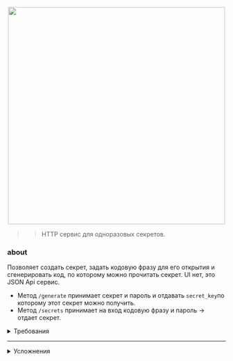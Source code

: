 <p align="center">
  <img alt="" src="https://imgbb.com/"><img src="https://i.ibb.co/f0c6Z9h/top-secret-small-removebg.png" width="500px">
</p>	

> > HTTP сервис для одноразовых секретов.

### about
Позволяет создать секрет, задать кодовую фразу для его открытия и cгенерировать код, по которому можно прочитать секрет. UI нет, это JSON Api сервис.

- Метод `/generate` принимает секрет и пароль и отдавать `secret_key`по которому этот секрет можно получить.
- Метод `/secrets` принимает на вход кодовую фразу и пароль -> отдает секрет.


<details>
 <summary>Требования</summary>
<ul>
  <li>Язык программирования: Python >=3.7 :heavy_check_mark:</li>
  <li>Использование Docker, сервис должен запускаться с помощью `docker-compose up`. :heavy_check_mark:</li>
  <li>Код должен соответствовать PEP, необходимо использование type hints, к публичным методам должна быть написана документация на английском языке. :heavy_check_mark:</li>
</ul>
</details>

***

<details>
 <summary>Усложнения</summary>
<ul>
<li>Написаны тесты (постарайтесь достичь покрытия в 70% и больше). Вы можете использовать pytest или любую другую библиотеку для тестирования. 💢 </li>
<li>Сервис асинхронно обрабатывает запросы. :heavy_check_mark: </li>
<li>Данные сервиса хранятся во внешнем хранилище, запуск которого также описан в `docker-compose`. Мы рекомендуем использовать MongoDB, но Вы можете использовать любую подходящую базу. :heavy_check_mark: </li>
<li>Секреты и кодовые фразы не хранятся в базе в открытом виде. :heavy_check_mark: </li>
<li>Добавлена возможность задавать время жизни для секретов. Можно попробовать реализовать это с помощью TTL индексов. :heavy_check_mark: </li>
</ul>
</details>